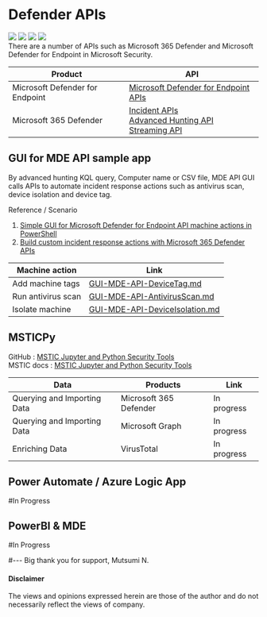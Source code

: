 # Defender APIs 
<img src="https://img.shields.io/badge/M365D-APIs-142787.svg?logo=microsoft&style=popout"> <img src="https://img.shields.io/badge/MDE-APIs-142783.svg?logo=microsoft&style=popout"> <img src="https://img.shields.io/badge/PowerShell-%235391FE.svg?&style=popout&logo=powershell&logoColor=white" /> <img src="https://img.shields.io/badge/-Python-FFFFFF.svg?logo=python&style=popout"> <br>
There are a number of APIs such as Microsoft 365 Defender and Microsoft Defender for Endpoint in Microsoft Security.

| Product  | API |
| ------------- | ------------- |
| Microsoft Defender for Endpoint | [Microsoft Defender for Endpoint APIs](https://learn.microsoft.com/en-us/microsoft-365/security/defender-endpoint/apis-intro?view=o365-worldwide) |
| Microsoft 365 Defender | [Incident APIs](https://learn.microsoft.com/en-us/microsoft-365/security/defender/api-incident?view=o365-worldwide) <br> [Advanced Hunting API](https://learn.microsoft.com/en-us/microsoft-365/security/defender/api-advanced-hunting?view=o365-worldwide) <br> [Streaming API](https://learn.microsoft.com/en-us/microsoft-365/security/defender/streaming-api?view=o365-worldwide) |

## GUI for MDE API sample app
By advanced hunting KQL query, Computer name or CSV file, MDE API GUI calls APIs to automate incident response actions 
such as antivirus scan, device isolation and device tag.<br>

Reference / Scenario 
1. [Simple GUI for Microsoft Defender for Endpoint API machine actions in PowerShell](https://github.com/microsoft/mde-api-gui)
2. [Build custom incident response actions with Microsoft 365 Defender APIs](https://techcommunity.microsoft.com/t5/microsoft-365-defender-blog/build-custom-incident-response-actions-with-microsoft-365/ba-p/3710552)

| Machine action  | Link |
| ------------- | ------------- |
| Add machine tags | [GUI-MDE-API-DeviceTag.md](https://github.com/LearningKijo/Defender-APIs/blob/main/GUI-MDE-API/GUI-MDE-API-DeviceTag.md) |
| Run antivirus scan | [GUI-MDE-API-AntivirusScan.md](https://github.com/LearningKijo/Defender-APIs/blob/main/GUI-MDE-API/GUI-MDE-API-AntivirusScan.md) |
| Isolate machine | [GUI-MDE-API-DeviceIsolation.md](https://github.com/LearningKijo/Defender-APIs/blob/main/GUI-MDE-API/GUI-MDE-API-DeviceIsolation.md) |

## MSTICPy
GitHub : [MSTIC Jupyter and Python Security Tools](https://github.com/microsoft/msticpy)<br>
MSTIC docs : [MSTIC Jupyter and Python Security Tools](https://msticpy.readthedocs.io/en/latest/GettingStarted.html)

| Data | Products | Link |
| ------------- | ------------- | ------------- |
| Querying and Importing Data | Microsoft 365 Defender | In progress |
| Querying and Importing Data | Microsoft Graph | In progress |
| Enriching Data | VirusTotal | In progress |

## Power Automate / Azure Logic App
#In Progress

## PowerBI & MDE
#In Progress


#--- Big thank you for support, Mutsumi N.
#### Disclaimer 
The views and opinions expressed herein are those of the author and do not necessarily reflect the views of company.
